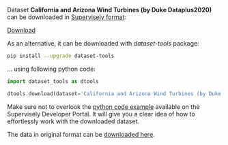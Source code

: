 Dataset **California and Arizona Wind Turbines (by Duke Dataplus2020)** can be downloaded in [Supervisely format](https://developer.supervisely.com/api-references/supervisely-annotation-json-format):

 [Download](https://assets.supervisely.com/remote/eyJsaW5rIjogInMzOi8vc3VwZXJ2aXNlbHktZGF0YXNldHMvMTA2M19DYWxpZm9ybmlhIGFuZCBBcml6b25hIFdpbmQgVHVyYmluZXMgKGJ5IER1a2UgRGF0YXBsdXMyMDIwKS9jYWxpZm9ybmlhLWFuZC1hcml6b25hLXdpbmQtdHVyYmluZXMtKGJ5LWR1a2UtZGF0YXBsdXMyMDIwKS1EYXRhc2V0TmluamEudGFyIiwgInNpZyI6ICIzVGExTUJUOFFUdUxQeHQrWCs5SDlQVExSTWRGMEVmRjI2M3RXSXROU1JVPSJ9?response-content-disposition=attachment%3B%20filename%3D%22california-and-arizona-wind-turbines-%28by-duke-dataplus2020%29-DatasetNinja.tar%22)

As an alternative, it can be downloaded with *dataset-tools* package:
``` bash
pip install --upgrade dataset-tools
```

... using following python code:
``` python
import dataset_tools as dtools

dtools.download(dataset='California and Arizona Wind Turbines (by Duke Dataplus2020)', dst_dir='~/dataset-ninja/')
```
Make sure not to overlook the [python code example](https://developer.supervisely.com/getting-started/python-sdk-tutorials/iterate-over-a-local-project) available on the Supervisely Developer Portal. It will give you a clear idea of how to effortlessly work with the downloaded dataset.

The data in original format can be [downloaded here](https://figshare.com/ndownloader/files/24118271).